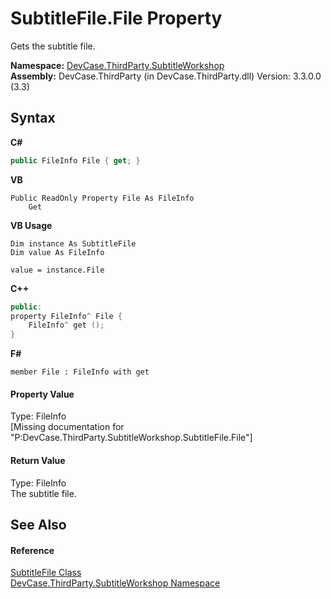 # SubtitleFile.File Property 
 

Gets the subtitle file.

**Namespace:**&nbsp;<a href="N_DevCase_ThirdParty_SubtitleWorkshop">DevCase.ThirdParty.SubtitleWorkshop</a><br />**Assembly:**&nbsp;DevCase.ThirdParty (in DevCase.ThirdParty.dll) Version: 3.3.0.0 (3.3)

## Syntax

**C#**<br />
``` C#
public FileInfo File { get; }
```

**VB**<br />
``` VB
Public ReadOnly Property File As FileInfo
	Get
```

**VB Usage**<br />
``` VB Usage
Dim instance As SubtitleFile
Dim value As FileInfo

value = instance.File

```

**C++**<br />
``` C++
public:
property FileInfo^ File {
	FileInfo^ get ();
}
```

**F#**<br />
``` F#
member File : FileInfo with get

```


#### Property Value
Type: FileInfo<br />\[Missing <value> documentation for "P:DevCase.ThirdParty.SubtitleWorkshop.SubtitleFile.File"\]

#### Return Value
Type: FileInfo<br />The subtitle file.

## See Also


#### Reference
<a href="T_DevCase_ThirdParty_SubtitleWorkshop_SubtitleFile">SubtitleFile Class</a><br /><a href="N_DevCase_ThirdParty_SubtitleWorkshop">DevCase.ThirdParty.SubtitleWorkshop Namespace</a><br />